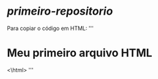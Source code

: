  # *primeiro-repositorio*
 
 Para copiar o código em HTML:
 '''
  <html>
     <h1> Meu primeiro arquivo HTML</h1>
  <\html>
 '''
